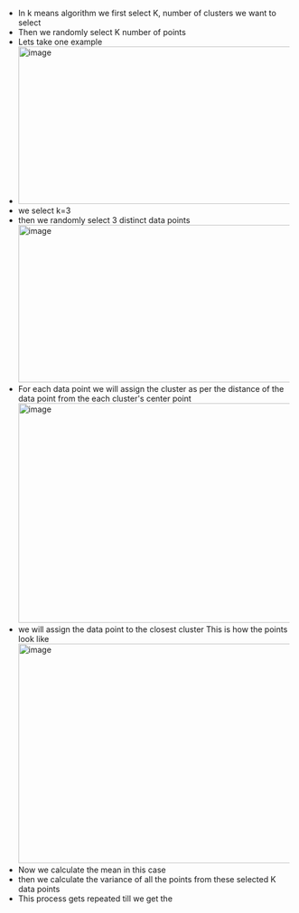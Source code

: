 * In k means algorithm we first select K, number of clusters we want to select
* Then we randomly select K number of points
* Lets take one example
* <img width="900" height="279" alt="image" src="https://github.com/user-attachments/assets/65a61a45-f3cc-4706-9b86-67c1ce64a612" />
* we select k=3
* then we randomly select 3 distinct data points
  <img width="900" height="279" alt="image" src="https://github.com/user-attachments/assets/1fe04cf4-4072-4bec-a0dc-d08387d96d1c" />
* For each data point we will assign the cluster as per the distance of the data point from the each cluster's center point <img width="900" height="389" alt="image" src="https://github.com/user-attachments/assets/4b7f2d70-a438-430f-9f0e-168a2b3d980a" />
* we will assign the data point to the closest cluster
This is how the points look like <img width="900" height="389" alt="image" src="https://github.com/user-attachments/assets/b1fe51a3-0dee-4112-a50e-66c44b7a4072" />
* Now we calculate the mean in this case 
* then we calculate the variance of all the points from these selected K data points
* This process gets repeated till we get the 
